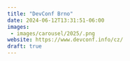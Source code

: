 ```yaml
---
title: "DevConf Brno"
date: 2024-06-12T13:31:51-06:00
images:
 - images/carousel/2025/.png
website: https://www.devconf.info/cz/
draft: true
---
```


